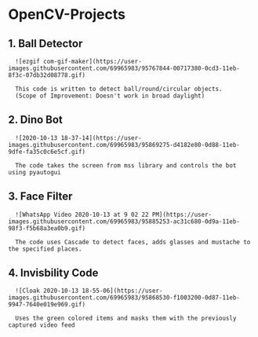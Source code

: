# OpenCV-Projects

## 1. Ball Detector
      ![ezgif com-gif-maker](https://user-images.githubusercontent.com/69965983/95767844-00717380-0cd3-11eb-8f3c-07db32d08778.gif)
      
      This code is written to detect ball/round/circular objects. 
      (Scope of Improvement: Doesn't work in broad daylight)
## 2. Dino Bot
      ![2020-10-13 18-37-14](https://user-images.githubusercontent.com/69965983/95869275-d4182e80-0d88-11eb-9dfe-fa35c0c6e5cf.gif)
      
      The code takes the screen from mss library and controls the bot using pyautogui
## 3. Face Filter
      ![WhatsApp Video 2020-10-13 at 9 02 22 PM](https://user-images.githubusercontent.com/69965983/95885253-ac31c680-0d9a-11eb-98f3-f5b68a3ea0b9.gif)
      
      The code uses Cascade to detect faces, adds glasses and mustache to the specified places.
## 4. Invisbility Code
      ![Cloak 2020-10-13 18-55-06](https://user-images.githubusercontent.com/69965983/95868530-f1003200-0d87-11eb-9947-7640e019e969.gif)
      
      Uses the green colored items and masks them with the previously captured video feed

